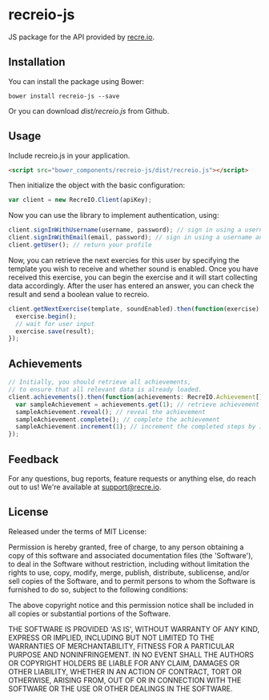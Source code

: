 recreio-js
==============

JS package for the API provided by [recre.io](https://recre.io).

Installation
------

You can install the package using Bower:

```shell
bower install recreio-js --save
```

Or you can download *dist/recreio.js* from Github.

Usage
------
Include recreio.js in your application.

```html
<script src="bower_components/recreio-js/dist/recreio.js"></script>
```

Then initialize the object with the basic configuration:

```js
var client = new RecreIO.Client(apiKey);
```

Now you can use the library to implement authentication, using:

```js
client.signInWithUsername(username, password); // sign in using a username and password combination
client.signInWithEmail(email, password); // sign in using a username and password combination
client.getUser(); // return your profile
```

Now, you can retrieve the next exercies for this user by specifying the template you wish to receive and whether sound is enabled. Once you have received this exercise, you can begin the exercise and it will start collecting data accordingly. After the user has entered an answer, you can check the result and send a boolean value to recreio.

```js
client.getNextExercise(template, soundEnabled).then(function(exercise) {
  exercise.begin();
  // wait for user input
  exercise.save(result);
});
```

Achievements
--------

```js
// Initially, you should retrieve all achievements,
// to ensure that all relevant data is already loaded.
client.achievements().then(function(achievements: RecreIO.Achievement[]) {
  var sampleAchievement = achievements.get(1); // retrieve achievement by id = 1
  sampleAchievement.reveal(); // reveal the achievement
  sampleAchievement.complete(); // complete the achievement
  sampleAchievement.increment(1); // increment the completed steps by 1
});
```

Feedback
------

For any questions, bug reports, feature requests or anything else, do reach out to us! We're available at [support@recre.io](mailto:support@recre.io).

License
------

Released under the terms of MIT License:

Permission is hereby granted, free of charge, to any person obtaining
a copy of this software and associated documentation files (the
'Software'), to deal in the Software without restriction, including
without limitation the rights to use, copy, modify, merge, publish,
distribute, sublicense, and/or sell copies of the Software, and to
permit persons to whom the Software is furnished to do so, subject to
the following conditions:

The above copyright notice and this permission notice shall be
included in all copies or substantial portions of the Software.

THE SOFTWARE IS PROVIDED 'AS IS', WITHOUT WARRANTY OF ANY KIND,
EXPRESS OR IMPLIED, INCLUDING BUT NOT LIMITED TO THE WARRANTIES OF
MERCHANTABILITY, FITNESS FOR A PARTICULAR PURPOSE AND NONINFRINGEMENT.
IN NO EVENT SHALL THE AUTHORS OR COPYRIGHT HOLDERS BE LIABLE FOR ANY
CLAIM, DAMAGES OR OTHER LIABILITY, WHETHER IN AN ACTION OF CONTRACT,
TORT OR OTHERWISE, ARISING FROM, OUT OF OR IN CONNECTION WITH THE
SOFTWARE OR THE USE OR OTHER DEALINGS IN THE SOFTWARE.
